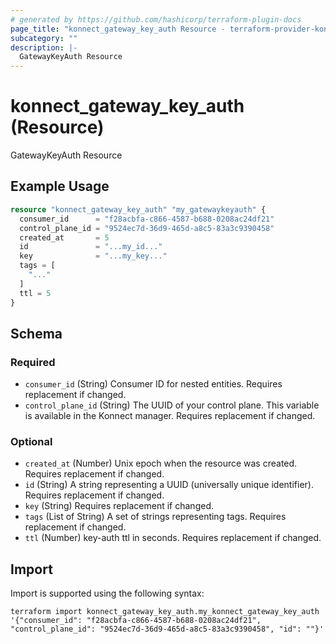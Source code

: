 ```yaml
---
# generated by https://github.com/hashicorp/terraform-plugin-docs
page_title: "konnect_gateway_key_auth Resource - terraform-provider-konnect"
subcategory: ""
description: |-
  GatewayKeyAuth Resource
---
```


# konnect_gateway_key_auth (Resource)

GatewayKeyAuth Resource

## Example Usage

```terraform
resource "konnect_gateway_key_auth" "my_gatewaykeyauth" {
  consumer_id      = "f28acbfa-c866-4587-b688-0208ac24df21"
  control_plane_id = "9524ec7d-36d9-465d-a8c5-83a3c9390458"
  created_at       = 5
  id               = "...my_id..."
  key              = "...my_key..."
  tags = [
    "..."
  ]
  ttl = 5
}
```

<!-- schema generated by tfplugindocs -->
## Schema

### Required

- `consumer_id` (String) Consumer ID for nested entities. Requires replacement if changed.
- `control_plane_id` (String) The UUID of your control plane. This variable is available in the Konnect manager. Requires replacement if changed.

### Optional

- `created_at` (Number) Unix epoch when the resource was created. Requires replacement if changed.
- `id` (String) A string representing a UUID (universally unique identifier). Requires replacement if changed.
- `key` (String) Requires replacement if changed.
- `tags` (List of String) A set of strings representing tags. Requires replacement if changed.
- `ttl` (Number) key-auth ttl in seconds. Requires replacement if changed.

## Import

Import is supported using the following syntax:

```shell
terraform import konnect_gateway_key_auth.my_konnect_gateway_key_auth '{"consumer_id": "f28acbfa-c866-4587-b688-0208ac24df21", "control_plane_id": "9524ec7d-36d9-465d-a8c5-83a3c9390458", "id": ""}'
```
